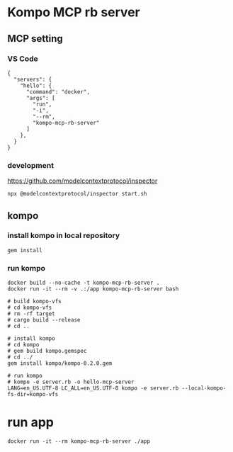 # Kompo MCP rb server

## MCP setting

### VS Code

```
{
  "servers": {
    "hello": {
      "command": "docker",
      "args": [
        "run",
        "-i",
        "--rm",
        "kompo-mcp-rb-server"
      ]
    },
  }
}
```

### development

https://github.com/modelcontextprotocol/inspector

```
npx @modelcontextprotocol/inspector start.sh
```

## kompo

### install kompo in local repository

```
gem install
```

### run kompo

```
docker build --no-cache -t kompo-mcp-rb-server .
docker run -it --rm -v .:/app kompo-mcp-rb-server bash

# build kompo-vfs
# cd kompo-vfs
# rm -rf target
# cargo build --release
# cd ..

# install kompo
# cd kompo
# gem build kompo.gemspec
# cd ../
gem install kompo/kompo-0.2.0.gem

# run kompo
# kompo -e server.rb -o hello-mcp-server
LANG=en_US.UTF-8 LC_ALL=en_US.UTF-8 kompo -e server.rb --local-kompo-fs-dir=kompo-vfs
```

# run app
```
docker run -it --rm kompo-mcp-rb-server ./app
```